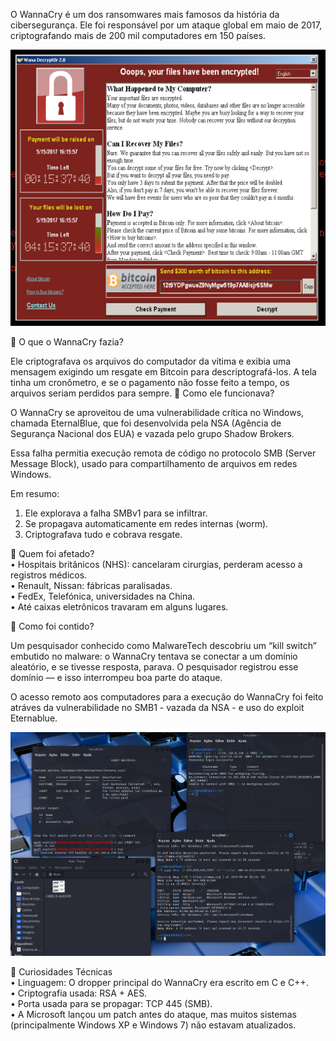O WannaCry é um dos ransomwares mais famosos da história da cibersegurança. Ele foi responsável por um ataque global em maio de 2017, criptografando mais de 200 mil computadores em 150 países.

![descrição](/imgs/wannacry.png)


🧨 O que o WannaCry fazia?

Ele criptografava os arquivos do computador da vítima e exibia uma mensagem exigindo um resgate em Bitcoin para descriptografá-los. A tela tinha um cronômetro, e se o pagamento não fosse feito a tempo, os arquivos seriam perdidos para sempre.
🧠 Como ele funcionava?

O WannaCry se aproveitou de uma vulnerabilidade crítica no Windows, chamada EternalBlue, que foi desenvolvida pela NSA (Agência de Segurança Nacional dos EUA) e vazada pelo grupo Shadow Brokers.

Essa falha permitia execução remota de código no protocolo SMB (Server Message Block), usado para compartilhamento de arquivos em redes Windows.

Em resumo:  
 1. Ele explorava a falha SMBv1 para se infiltrar.  
 2. Se propagava automaticamente em redes internas (worm).  
 3. Criptografava tudo e cobrava resgate.  

🏥 Quem foi afetado?  
  • Hospitais britânicos (NHS): cancelaram cirurgias, perderam acesso a registros médicos.  
  • Renault, Nissan: fábricas paralisadas.  
  • FedEx, Telefónica, universidades na China.  
  • Até caixas eletrônicos travaram em alguns lugares.  

🔐 Como foi contido?

Um pesquisador conhecido como MalwareTech descobriu um “kill switch” embutido no malware: o WannaCry tentava se conectar a um domínio aleatório, e se tivesse resposta, parava. O pesquisador registrou esse domínio — e isso interrompeu boa parte do ataque.

O acesso remoto aos computadores para a execução do WannaCry foi feito atráves da vulnerabilidade no SMB1 - vazada da NSA - e uso do exploit Eternablue.

![descrição](/imgs/eternablue.png)


🧬 Curiosidades Técnicas  
  • Linguagem: O dropper principal do WannaCry era escrito em C e C++.  
  • Criptografia usada: RSA + AES.  
  • Porta usada para se propagar: TCP 445 (SMB).  
  • A Microsoft lançou um patch antes do ataque, mas muitos sistemas (principalmente Windows XP e Windows 7) não estavam atualizados.
